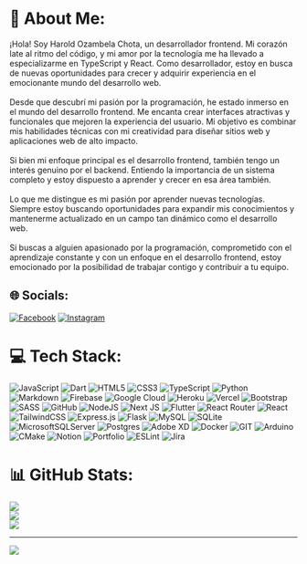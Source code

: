 # 💫 About Me:
¡Hola! Soy Harold Ozambela Chota, un desarrollador frontend. Mi corazón late al ritmo del código, y mi amor por la tecnología me ha llevado a especializarme en TypeScript y React. Como desarrollador, estoy en busca de nuevas oportunidades para crecer y adquirir experiencia en el emocionante mundo del desarrollo web.<br><br>Desde que descubrí mi pasión por la programación, he estado inmerso en el mundo del desarrollo frontend. Me encanta crear interfaces atractivas y funcionales que mejoren la experiencia del usuario. Mi objetivo es combinar mis habilidades técnicas con mi creatividad para diseñar sitios web y aplicaciones web de alto impacto.<br><br>Si bien mi enfoque principal es el desarrollo frontend, también tengo un interés genuino por el backend. Entiendo la importancia de un sistema completo y estoy dispuesto a aprender y crecer en esa área también.<br><br>Lo que me distingue es mi pasión por aprender nuevas tecnologías. Siempre estoy buscando oportunidades para expandir mis conocimientos y mantenerme actualizado en un campo tan dinámico como el desarrollo web.<br><br>Si buscas a alguien apasionado por la programación, comprometido con el aprendizaje constante y con un enfoque en el desarrollo frontend, estoy emocionado por la posibilidad de trabajar contigo y contribuir a tu equipo.


## 🌐 Socials:
[![Facebook](https://img.shields.io/badge/Facebook-%231877F2.svg?logo=Facebook&logoColor=white)](https://facebook.com/ozambelachotaharold) [![Instagram](https://img.shields.io/badge/Instagram-%23E4405F.svg?logo=Instagram&logoColor=white)](https://instagram.com/ozambelachotaharold) 

# 💻 Tech Stack:
![JavaScript](https://img.shields.io/badge/javascript-%23323330.svg?style=flat&logo=javascript&logoColor=%23F7DF1E) ![Dart](https://img.shields.io/badge/dart-%230175C2.svg?style=flat&logo=dart&logoColor=white) ![HTML5](https://img.shields.io/badge/html5-%23E34F26.svg?style=flat&logo=html5&logoColor=white) ![CSS3](https://img.shields.io/badge/css3-%231572B6.svg?style=flat&logo=css3&logoColor=white) ![TypeScript](https://img.shields.io/badge/typescript-%23007ACC.svg?style=flat&logo=typescript&logoColor=white) ![Python](https://img.shields.io/badge/python-3670A0?style=flat&logo=python&logoColor=ffdd54) ![Markdown](https://img.shields.io/badge/markdown-%23000000.svg?style=flat&logo=markdown&logoColor=white) ![Firebase](https://img.shields.io/badge/firebase-%23039BE5.svg?style=flat&logo=firebase) ![Google Cloud](https://img.shields.io/badge/Google%20Cloud-%234285F4.svg?style=flat&logo=google-cloud&logoColor=white) ![Heroku](https://img.shields.io/badge/heroku-%23430098.svg?style=flat&logo=heroku&logoColor=white) ![Vercel](https://img.shields.io/badge/vercel-%23000000.svg?style=flat&logo=vercel&logoColor=white) ![Bootstrap](https://img.shields.io/badge/bootstrap-%23563D7C.svg?style=flat&logo=bootstrap&logoColor=white) ![SASS](https://img.shields.io/badge/SASS-hotpink.svg?style=flat&logo=SASS&logoColor=white) ![GitHub](https://img.shields.io/badge/GitHub-%23121011.svg?style=flat&logo=github&logoColor=white) ![NodeJS](https://img.shields.io/badge/node.js-6DA55F?style=flat&logo=node.js&logoColor=white) ![Next JS](https://img.shields.io/badge/Next-black?style=flat&logo=next.js&logoColor=white) ![Flutter](https://img.shields.io/badge/Flutter-%2302569B.svg?style=flat&logo=Flutter&logoColor=white) ![React Router](https://img.shields.io/badge/React_Router-CA4245?style=flat&logo=react-router&logoColor=white) ![React](https://img.shields.io/badge/react-%2320232a.svg?style=flat&logo=react&logoColor=%2361DAFB) ![TailwindCSS](https://img.shields.io/badge/tailwindcss-%2338B2AC.svg?style=flat&logo=tailwind-css&logoColor=white) ![Express.js](https://img.shields.io/badge/express.js-%23404d59.svg?style=flat&logo=express&logoColor=%2361DAFB) ![Flask](https://img.shields.io/badge/flask-%23000.svg?style=flat&logo=flask&logoColor=white) ![MySQL](https://img.shields.io/badge/mysql-%2300f.svg?style=flat&logo=mysql&logoColor=white) ![SQLite](https://img.shields.io/badge/sqlite-%2307405e.svg?style=flat&logo=sqlite&logoColor=white) ![MicrosoftSQLServer](https://img.shields.io/badge/Microsoft%20SQL%20Sever-CC2927?style=flat&logo=microsoft%20sql%20server&logoColor=white) ![Postgres](https://img.shields.io/badge/postgres-%23316192.svg?style=flat&logo=postgresql&logoColor=white) ![Adobe XD](https://img.shields.io/badge/Adobe%20XD-470137?style=flat&logo=Adobe%20XD&logoColor=#FF61F6) ![Docker](https://img.shields.io/badge/docker-%230db7ed.svg?style=flat&logo=docker&logoColor=white) ![GIT](https://img.shields.io/badge/Git-fc6d26?style=flat&logo=git&logoColor=white) ![Arduino](https://img.shields.io/badge/-Arduino-00979D?style=flat&logo=Arduino&logoColor=white) ![CMake](https://img.shields.io/badge/CMake-%23008FBA.svg?style=flat&logo=cmake&logoColor=white) ![Notion](https://img.shields.io/badge/Notion-%23000000.svg?style=flat&logo=notion&logoColor=white) ![Portfolio](https://img.shields.io/badge/Portfolio-%23000000.svg?style=flat&logo=firefox&logoColor=#FF7139) ![ESLint](https://img.shields.io/badge/ESLint-4B3263?style=flat&logo=eslint&logoColor=white) ![Jira](https://img.shields.io/badge/jira-%230A0FFF.svg?style=flat&logo=jira&logoColor=white)
# 📊 GitHub Stats:
![](https://github-readme-stats.vercel.app/api?username=ozambelachota&theme=nord&hide_border=true&include_all_commits=true&count_private=true)<br/>
![](https://github-readme-streak-stats.herokuapp.com/?user=ozambelachota&theme=nord&hide_border=true)<br/>
![](https://github-readme-stats.vercel.app/api/top-langs/?username=ozambelachota&theme=nord&hide_border=true&include_all_commits=true&count_private=true&layout=compact)

---
[![](https://visitcount.itsvg.in/api?id=ozambelachota&icon=2&color=11)](https://visitcount.itsvg.in)

<!-- Proudly created with GPRM ( https://gprm.itsvg.in ) -->
